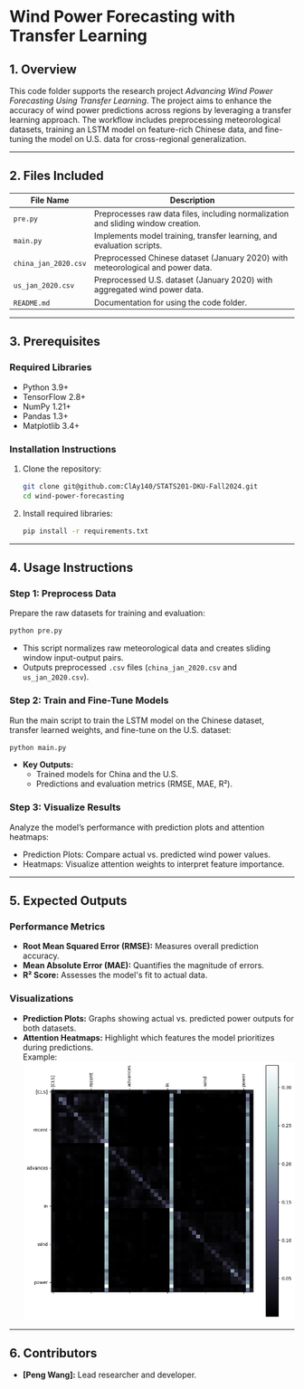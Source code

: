 # Wind Power Forecasting with Transfer Learning

## **1. Overview**

This code folder supports the research project _Advancing Wind Power Forecasting Using Transfer Learning_. The project aims to enhance the accuracy of wind power predictions across regions by leveraging a transfer learning approach. The workflow includes preprocessing meteorological datasets, training an LSTM model on feature-rich Chinese data, and fine-tuning the model on U.S. data for cross-regional generalization.

---

## **2. Files Included**

| **File Name**         | **Description**                                                                 |
|------------------------|---------------------------------------------------------------------------------|
| `pre.py`              | Preprocesses raw data files, including normalization and sliding window creation.|
| `main.py`             | Implements model training, transfer learning, and evaluation scripts.            |
| `china_jan_2020.csv`  | Preprocessed Chinese dataset (January 2020) with meteorological and power data.  |
| `us_jan_2020.csv`     | Preprocessed U.S. dataset (January 2020) with aggregated wind power data.        |
| `README.md`           | Documentation for using the code folder.                                        |

---

## **3. Prerequisites**

### **Required Libraries**
- Python 3.9+
- TensorFlow 2.8+
- NumPy 1.21+
- Pandas 1.3+
- Matplotlib 3.4+

### **Installation Instructions**
1. Clone the repository:
   ```bash
   git clone git@github.com:ClAy140/STATS201-DKU-Fall2024.git
   cd wind-power-forecasting
   ```
2. Install required libraries:
   ```bash
   pip install -r requirements.txt
   ```

---

## **4. Usage Instructions**

### **Step 1: Preprocess Data**
Prepare the raw datasets for training and evaluation:
```bash
python pre.py
```
- This script normalizes raw meteorological data and creates sliding window input-output pairs.
- Outputs preprocessed `.csv` files (`china_jan_2020.csv` and `us_jan_2020.csv`).

### **Step 2: Train and Fine-Tune Models**
Run the main script to train the LSTM model on the Chinese dataset, transfer learned weights, and fine-tune on the U.S. dataset:
```bash
python main.py
```
- **Key Outputs:**
  - Trained models for China and the U.S.
  - Predictions and evaluation metrics (RMSE, MAE, R²).

### **Step 3: Visualize Results**
Analyze the model’s performance with prediction plots and attention heatmaps:
- Prediction Plots: Compare actual vs. predicted wind power values.
- Heatmaps: Visualize attention weights to interpret feature importance.

---

## **5. Expected Outputs**

### **Performance Metrics**
- **Root Mean Squared Error (RMSE):** Measures overall prediction accuracy.
- **Mean Absolute Error (MAE):** Quantifies the magnitude of errors.
- **R² Score:** Assesses the model's fit to actual data.

### **Visualizations**
- **Prediction Plots:** Graphs showing actual vs. predicted power outputs for both datasets.
- **Attention Heatmaps:** Highlight which features the model prioritizes during predictions.  
  Example:  
  ![Heatmap Example](output_plots/attention_heatmap.png)

---

## **6. Contributors**

- **[Peng Wang]:** Lead researcher and developer.

